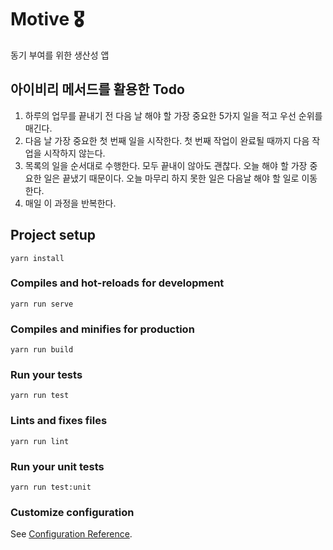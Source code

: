 # Motive 🎖

동기 부여를 위한 생산성 앱 

## 아이비리 메서드를 활용한 Todo

1. 하루의 업무를 끝내기 전 다음 날 해야 할 가장 중요한 5가지 일을 적고 우선 순위를 매긴다.
2. 다음 날 가장 중요한 첫 번째 일을 시작한다. 첫 번째 작업이 완료될 때까지 다음 작업을 시작하지 않는다.
3. 목록의 일을 순서대로 수행한다. 모두 끝내이 않아도 괜찮다. 오늘 해야 할 가장 중요한 일은 끝냈기 때문이다. 오늘 마무리 하지 못한 일은 다음날 해야 할 일로 이동한다.
4. 매일 이 과정을 반복한다.

## Project setup
```
yarn install
```

### Compiles and hot-reloads for development
```
yarn run serve
```

### Compiles and minifies for production
```
yarn run build
```

### Run your tests
```
yarn run test
```

### Lints and fixes files
```
yarn run lint
```

### Run your unit tests
```
yarn run test:unit
```

### Customize configuration
See [Configuration Reference](https://cli.vuejs.org/config/).
